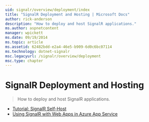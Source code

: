 ```yaml
---
uid: signalr/overview/deployment/index
title: "SignalR Deployment and Hosting | Microsoft Docs"
author: rick-anderson
description: "How to deploy and host SignalR applications."
ms.author: aspnetcontent
manager: wpickett
ms.date: 09/19/2014
ms.topic: article
ms.assetid: 62482bdd-e2a4-46e5-b909-6d0c6bc07114
ms.technology: dotnet-signalr
msc.legacyurl: /signalr/overview/deployment
msc.type: chapter
---
```

SignalR Deployment and Hosting
====================
> How to deploy and host SignalR applications.


- [Tutorial: SignalR Self-Host](tutorial-signalr-self-host.md)
- [Using SignalR with Web Apps in Azure App Service](using-signalr-with-azure-web-sites.md)
